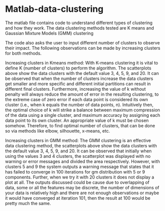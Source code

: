 # Matlab-data-clustering
The matlab file contains code to understand different types of clustering and how they work. The data clustering methods tested are K means and Gaussian Mixture Models (GMM) clustering

The code also asks the user to input different number of clusters to observe their impact. The following observations can be made by increasing clusters for both methods.

Increasing clusters in Kmeans method:
With K-means clustering it is vital to define K (number of clusters) to perform the algorithm. The 
scatterplots above show the data clusters with the default value 3, 4, 5, 9, and 20. It can be observed 
that when the number of clusters increase the data clusters get smaller and more specific and 
different initial partitions can result in different final clusters. Furthermore, increasing the value of k 
without penalty will always reduce the amount of error in the resulting clustering, to the extreme 
case of zero error if each data point is considered its own cluster (i.e., when k equals the number of 
data points, n). Intuitively then, the optimal choice of k will strike a balance between maximum 
compression of the data using a single cluster, and maximum accuracy by assigning each data point 
to its own cluster. An appropriate value of k must be chosen somehow. Therefore, to find optimal 
number of clusters, that can be done so via methods like elbow, silhouette, x-means, etc. 

Increasing clusters in GMM method:
The GMM clustering is an effective data clustering method, the scatterplots above show the data 
clusters with the default value 3, 4, 5, 9, and 20. It can be observed that initially when using the 
values 3 and 4 clusters, the scatterplot was displayed with no warning or error messages and divided 
the area respectively. However, with clusters 5 and 9 the system outputs a warning message that 
states that it has failed to converge in 100 iterations for gm distribution with 5 or 9 components. 
Further, when we try it with 20 clusters it does not display a plot at all. The outputs discussed could 
be cause due to overlapping of data, some or all the features may be discrete, the number of 
dimensions of your data is relatively high and there are not enough observations or maybe it 
would have converged at iteration 101, then the result at 100 would be pretty much the same. 
